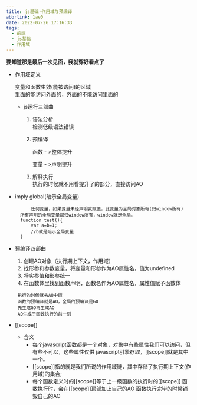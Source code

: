 ```yaml
---
title: js基础-作用域与预编译
abbrlink: 1ae0
date: 2022-07-26 17:16:33
tags:
  - 前端
  - js基础
  - 作用域
---
```

**要知道那是最后一次见面，我就穿好看点了**
<!--more-->
- 作用域定义

  变量和函数生效(能被访问)的区域	  
  里面的能访问外面的，外面的不能访问里面的

  - js运行三部曲

    1. 语法分析  
       检测低级语法错误

    2. 预编译  

       函数 - >整体提升

       变量 - >声明提升

    3. 解释执行  
       执行的时候就不用看提升了的部分，直接访问AO

- imply global(暗示全局变量)

  ```
        任何变量，如果变量未经声明就赋值，此变量为全局对象所有(归window所有)
  	所有声明的全局变量都归window所有，window就是全局。
  	function test(){
  		var a=b=1;
  		//b就是暗示全局变量
  	}
  ```

  

- 预编译四部曲

  1. 创建AO对象（执行期上下文，作用域）
  2. 找形参和参数变量，将变量和形参作为AO属性名，值为undefined
  3. 将实参值和形参统一
  4. 在函数体里找到函数声明，函数名作为AO属性名，属性值赋予函数体

  ```
   执行的时候就去AO中取
   函数的预编译就是AO，全局的预编译是GO
   先生成GO再生成AO
   AO生成于函数执行的前一刻
  ```

  

- [[scope]]
  - 含义  
      - 每个javascript函数都是一个对象，对象中有些属性我们可以访问，但有些不可以，这些属性仅供
        javascript引擎存取，[[scope]]就是其中一个。  
      - [[scope]]指的就是我们所说的作用域链，其中存储了执行期上下文(作用域)的集合;  
      - 每个函数定义时的[[scope]]等于上一级函数的执行时的[[scope]]
        函数执行时，会在[[scope]]顶部加上自己的AO
        函数执行完毕的时候销毁自己的AO